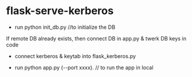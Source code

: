 # flask-serve-kerberos

- run python init_db.py  //to initialize the DB

If remote DB already exists, then connect DB in app.py & twerk DB keys in code

- connect kerberos & keytab into flask_kerberos.py

- run python app.py (--port xxxx). // to run the app in local

